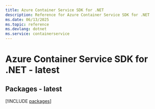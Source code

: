 ```yaml
---
title: Azure Container Service SDK for .NET
description: Reference for Azure Container Service SDK for .NET
ms.date: 06/13/2025
ms.topic: reference
ms.devlang: dotnet
ms.service: containerservice
---
```

# Azure Container Service SDK for .NET - latest
## Packages - latest
[!INCLUDE [packages](container-service-index.md)]